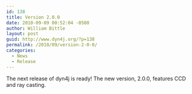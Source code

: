 ```yaml
---
id: 138
title: Version 2.0.0
date: 2010-09-09 00:52:04 -0500
author: William Bittle
layout: post
guid: http://www.dyn4j.org/?p=138
permalink: /2010/09/version-2-0-0/
categories:
  - News
  - Release
---
```

The next release of dyn4j is ready! The new version, 2.0.0, features CCD and ray casting.